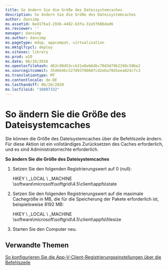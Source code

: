 ```yaml
---
title: So ändern Sie die Größe des Dateisystemcaches
description: So ändern Sie die Größe des Dateisystemcaches
author: dansimp
ms.assetid: 6ed17ba3-293b-4482-b3fa-31e5f606dad6
ms.reviewer: ''
manager: dansimp
ms.author: dansimp
ms.pagetype: mdop, appcompat, virtualization
ms.mktglfcycl: deploy
ms.sitesec: library
ms.prod: w10
ms.date: 06/16/2016
ms.openlocfilehash: d63c98d53ccb31e8eb64bc70d3d79b2198c506e2
ms.sourcegitcommit: 354664bc527d93f80687cd2eba70d1eea024c7c3
ms.translationtype: MT
ms.contentlocale: de-DE
ms.lasthandoff: 06/26/2020
ms.locfileid: "10807332"
---
```

# So ändern Sie die Größe des Dateisystemcaches


Sie können die Größe des Dateisystemcaches über die Befehlszeile ändern. Für diese Aktion ist ein vollständiges Zurücksetzen des Caches erforderlich, und es sind Administratorrechte erforderlich.

**So ändern Sie die Größe des Dateisystemcaches**

1.  Setzen Sie den folgenden Registrierungswert auf 0 (null):

    HKEY \ _LOCAL \ _MACHINE \\software\\microsoft\\softgrid\\4.5\\client\\appfs\\state

2.  Setzen Sie den folgenden Registrierungswert auf die maximale Cachegröße in MB, die für die Speicherung der Pakete erforderlich ist, beispielsweise 8192 MB:

    HKEY \ _LOCAL \ _MACHINE \\software\\microsoft\\softgrid\\4.5\\client\\appfs\\filesize

3.  Starten Sie den Computer neu.

## Verwandte Themen


[So konfigurieren Sie die App-V-Client-Registrierungseinstellungen über die Befehlszeile](how-to-configure-the-app-v-client-registry-settings-by-using-the-command-line.md)

 

 





